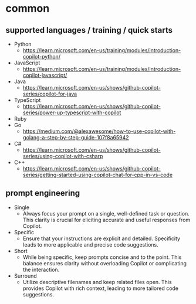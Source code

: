 # common

## supported languages / training / quick starts

- Python
  - https://learn.microsoft.com/en-us/training/modules/introduction-copilot-python/
- JavaScript
  - https://learn.microsoft.com/en-us/training/modules/introduction-copilot-javascript/
- Java
  - https://learn.microsoft.com/en-us/shows/github-copilot-series/copilot-for-java
- TypeScript
  - https://learn.microsoft.com/en-us/shows/github-copilot-series/power-up-typescript-with-copilot
- Ruby
- Go
  - https://medium.com/@alexawesome/how-to-use-copilot-with-golang-a-step-by-step-guide-107f8a65942
- C#
  - https://learn.microsoft.com/en-us/shows/github-copilot-series/using-copilot-with-csharp
- C++
  - https://learn.microsoft.com/en-us/shows/github-copilot-series/getting-started-using-copilot-chat-for-cpp-in-vs-code

## prompt engineering

- Single
  - Always focus your prompt on a single, well-defined task or question. This clarity is crucial for eliciting accurate and useful responses from Copilot.
- Specific
  - Ensure that your instructions are explicit and detailed. Specificity leads to more applicable and precise code suggestions.
- Short
  - While being specific, keep prompts concise and to the point. This balance ensures clarity without overloading Copilot or complicating the interaction.
- Surround
  - Utilize descriptive filenames and keep related files open. This provides Copilot with rich context, leading to more tailored code suggestions.
